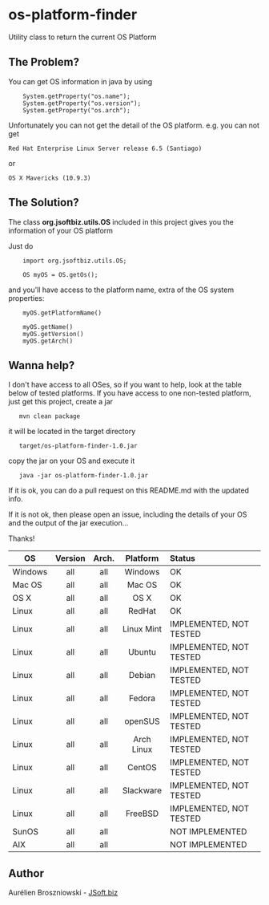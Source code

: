 os-platform-finder
==================

Utility class to return the current OS Platform

The Problem?
------------
You can get OS information in java by using

```
    System.getProperty("os.name");
    System.getProperty("os.version");
    System.getProperty("os.arch");
```

Unfortunately you can not get the detail of the OS platform.
e.g. you can not get
```
Red Hat Enterprise Linux Server release 6.5 (Santiago)
```
or
```
OS X Mavericks (10.9.3)
```

The Solution?
-------------
The class **org.jsoftbiz.utils.OS** included in this project gives you the information of your OS platform

Just do
```
    import org.jsoftbiz.utils.OS;
    
    OS myOS = OS.getOs();
```

and you'll have access to the platform name, extra of the OS system properties:
```
    myOS.getPlatformName()

    myOS.getName()
    myOS.getVersion()
    myOS.getArch()
```

Wanna help?
-----------
I don't have access to all OSes, so if you want to help, look at the table below of tested platforms.
If you have access to one non-tested platform, just get this project, create a jar
```
   mvn clean package
```

it will be located in the target directory
```
   target/os-platform-finder-1.0.jar
```

copy the jar on your OS and execute it

```
   java -jar os-platform-finder-1.0.jar
```

If it is ok, you can do a pull request on this README.md with the updated info.

If it is not ok, then please open an issue, including the details of your OS and the output of the jar execution...

Thanks!


| OS            | Version       | Arch.     | Platform      | Status                  |
| ------------- |:-------------:|:---------:|:-------------:|:----------------------- |
| Windows       | all           | all       | Windows       | OK                      |
| Mac OS        | all           | all       | Mac OS        | OK                      |
| OS X          | all           | all       | OS X          | OK                      |
| Linux         | all           | all       | RedHat        | OK                      |
| Linux         | all           | all       | Linux Mint    | IMPLEMENTED, NOT TESTED |
| Linux         | all           | all       | Ubuntu        | IMPLEMENTED, NOT TESTED |
| Linux         | all           | all       | Debian        | IMPLEMENTED, NOT TESTED |
| Linux         | all           | all       | Fedora        | IMPLEMENTED, NOT TESTED |
| Linux         | all           | all       | openSUS       | IMPLEMENTED, NOT TESTED |
| Linux         | all           | all       | Arch Linux    | IMPLEMENTED, NOT TESTED |
| Linux         | all           | all       | CentOS        | IMPLEMENTED, NOT TESTED |
| Linux         | all           | all       | Slackware     | IMPLEMENTED, NOT TESTED |
| Linux         | all           | all       | FreeBSD       | IMPLEMENTED, NOT TESTED |
| SunOS         | all           | all       |               | NOT IMPLEMENTED         |
| AIX           | all           | all       |               | NOT IMPLEMENTED         |


Author
------
Aurélien Broszniowski  - [JSoft.biz](http://www.jsoft.biz)
